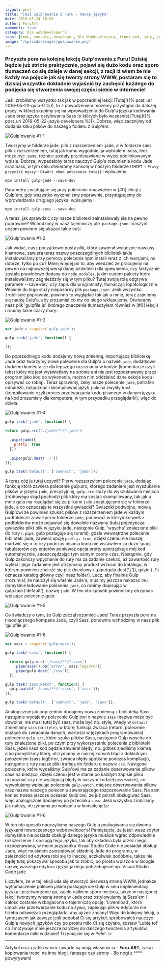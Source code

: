 ```yaml
---
layout: post
title: "[#1] Gulp'owanie z Furu - nauka języka"
date: 2016-05-24 16:00
author: FuruArt
comments: true
category: Dla webdeveloper'a
tags: [code, console, developer, Dla Webdevelopera, front-end, gulp, jade, javascript, konsola, node, npm, pipes, sass, web, webdeveloper]
image: "/uploads/images/gulpowanie.png"
---
```

### Przyszła pora na kolejną lekcję Gulp'owania z Furu! Dzisiaj będzie już stricte praktycznie, pojawi się dużo kodu oraz sporo tłumaczeń co się dzieje w danej sekcji, z racji iż wiem że nie każdy ma pojęcie jak się tworzy strony WWW, postaram się to dzisiaj wszystko dokładnie wyjaśnić by zachęcić każdego do podjęcia się stworzenia swojej części siebie w internecie!

<!--more-->

Jeśli zrobiliśmy wszystko tak jak w poprzedniej lekcji [Tutaj]({% post_url 2016-05-20-gulp-0 %}), to z powodzeniem możemy przystąpić do dalszej pracy, w której skupimy się na wprowadzeniu do Gulp'a języka kodowania Jade oraz języka ostylowania Sass (o których było wcześniej [Tutaj]({% post_url 2016-05-22-jezyk-developera %})). Dobrze, więc zacznijmy od dodania kilku plików do naszego folderu z Gulp'em:

![Gulp'owanie #1-1](https://blogwpelni.files.wordpress.com/2016/05/screen-gulp-7.png)

Tworzymy w folderze jade, plik z rozszerzeniem .jade, a w folderze sass plik z rozszerzeniem, tutaj jak komu wygodniej ja wybrałem .scss, lecz może być .sass, różnice zostały przedstawione w wyżej podlinkowanym wpisie. Dobrze, wypadałoby teraz nauczyć Gulp'a rozumienia kodu Jade oraz Sass, w tym celu otwieramy konsolę w naszym folderze (`SHIFT` + `Prawy przycisk myszy` - `Otwórz okno polecenia tutaj`) i wpisujemy:

`npm install gulp-jade --save-dev`

Parametry znajdujące się przy poleceniu omawiałem w [#0] lekcji z Gulp'em, gdy wszystko wykonaliśmy poprawnie, przystępujemy do wprowadzenia drugiego języka, wpisujemy:

`npm install gulp-sass --save-dev`

A teraz, jak sprawdzić czy nasze biblioteki zainstalowały się na pewno poprawnie? Wchodzimy w nasz tajemniczy plik `package.json` i naszym oczom powinno się ukazać takie coś:

![Gulp'owanie #1-2](https://blogwpelni.files.wordpress.com/2016/05/screen-gulp-8.png)

Jak widać, nasz początkowo pusty plik, który zawierał wyłącznie nawiasy klamrowe, zawiera teraz nazwy poszczególnych bibliotek jakie instalowaliśmy przy pomocy polecenia npm install wraz z ich wersjami, no dobrze, tylko po co? Mniej więcej po to, aby wiedzieć że pracujemy na pewno na najnowszej wersji danej biblioteki i dla upewnienia, czy faktycznie została prawidłowo dodana do `node_modules`, jakim cudem pakiety które instalowaliśmy zagnieździły się w tym pliku? Tutaj swoją rolę odgrywa parametr --save-dev, czy zapis dla programisty, tłumacząc łopatologicznie. Właśnie do tego służy niepozorny plik `package.json`. Jeśli wszystko zrobiliście poprawnie, powinno to wyglądać tak jak u mnie, teraz zajmiemy się nauką Gulp'a, aby zrozumiał co my do niego wklepujemy. Otwieramy nasz plik 'gulpfile.js' (którego znaczenie tłumaczyłem również w [#0] lekcji) i robimy takie czary mary:

![Gulp'owanie #1-3](https://blogwpelni.files.wordpress.com/2016/05/screen-gulp-9.png)

```javascript
var jade = require('gulp-jade');

gulp.task('jade', function() {

});
```

Do poprzedniego kodu dodajemy nową zmienną, importującą bibliotekę Jade oraz tworzymy nowe polecenie dla Gulp'a o nazwie `jade`, dodatkowo dodałem komentarze dla lepszego rozeznania w kodzie (komentarze czyli tekst który nie jest wyświetlany na stronie ani nie jest rozpoznawany przez program jako kod do wykonania, można nim oddzielać dane sekcje kodu i opisywać co robią). Teraz sprawimy, żeby nasze polecenie `jade`, potrafiło odnaleźć, rozpoznać i skompilować język `jade` na zwykły `html` (kompilowanie czyli proces przetwarzania kodu pisanego w danym języku na kod zrozumiały dla komputera, w tym przypadku przeglądarki), więc do dzieła:

![Gulp'owanie #1-4](https://blogwpelni.files.wordpress.com/2016/05/screen-gulp-101.png)

```javascript
gulp.task('jade', function() {
    
return gulp.src('./jade/**/*.jade')
        
  .pipe(jade({
    pretty: true
  }))
        
  .pipe(gulp.dest('./'))
});

gulp.task('default', ['connect', 'jade']);
```

A teraz cóż ja tutaj uczynił? Pierw rozszerzyłem polecenie `jade`, dodając funkcję która zawiera polecenie gulp.src, którego zadaniem jest wyszukanie plików w języku `jade`, precyzyjniej, `gulp.src` służy do wyszukiwania miejsca źródłowego skąd pochodzi plik który ma zostać skompilowany, tak jak u mnie gulp ma rozglądać się za plikami `jade` znajdującymi się w folderze jade, a co oznaczają te wszystkie gwiazdki? Gwiazdki podwójne, mówią Gulp'owi że powinien szukać plików z rozszerzeniem jade w każdym podfolderze zawartym w folderze `jade`, ponieważ w którymkolwiek z podfolderów może pojawiać się dowolnie nazwany (tutaj pojedyncza gwiazdka plik) plik w języku jade, następnie Gulp, 'wpycha' znalezione pliki do rury (`.pipe`, gulp posługuje się rurami), gdzie wewnętrzne polecenie biblioteki jade, zawiera opcję `pretty: true`, dzięki czemu nie muszę martwić się o to czy podczas pisania kodu nie wstawiłem za dużo spacji, tabulatorów czy enterów ponieważ opcja pretty uporządkuje mój kod automatycznie, zaoszczędzając tym samym cenny czas. Następnie, gdy Gulp zakończy wpychanie do rury ma za zadanie czekać, aż zawartość rury wyleci i jego zadaniem jest otrzymany produkt wrzucić do katalogu, w którym powinien znaleźć się plik docelowy ( .pipe(gulp.dest('./')), gdzie ('./') oznacza katalog główny czyli nasz folder). Lecz, aby finalnie Gulp zrozumiał, że nauczył się właśnie Jade'a, musimy jeszcze nakazać mu domyślnie ładowanie polecenia `jade`, co robimy dopisując w gulp.task('default'), nazwę `jade`. W ten oto sposób powinniśmy otrzymać wpisując polecenie gulp:

![Gulp'owanie #1-5](https://blogwpelni.files.wordpress.com/2016/05/screen-gulp-11.png)

Co świadczy o tym, że Gulp zaczął rozumieć Jade! Teraz przyszła pora na nieodłącznego kompana Jade, czyli Sass, ponownie wchodzimy w nasz plik 'gulpfile.js':

![Gulp'owanie #1-6](https://blogwpelni.files.wordpress.com/2016/05/screen-gulp-121.png)

```javascript
var sass = require('gulp-sass');

gulp.task('sass', function() {

  return gulp.src('./sass/**/*.scss')
    .pipe(sass().on('error', sass.logError))
    .pipe(gulp.dest('./css'));
  });

gulp.task('sass:watch', function() {
  gulp.watch('./sass/**/*.scss', ['sass']);
});

gulp.task('default', ['connect', 'jade', 'sass']);
```

Analogicznie jak poprzednio dodajemy nową zmienną z biblioteką Sass, następnie wydajemy polecenie Gulp'owi o nazwie `sass` (nazwa może być dowolna, nie musi tutaj być sass, może być np. style, wtedy w `default` zmieniamy `sass` na `style`), w której funkcja zwraca (return, polecenie służące do zwracania danych, wartości w językach programowania) polecenie `gulp.src`, które szuka plików Sass, następnie Gulp wpycha do rury znalezione pliki, po czym przy wykorzystaniu polecenia z biblioteki Sass, jeżeli nasz kod będzie zawierał błędy, np. gdzieś zjedliśmy klamrę albo pomyliliśmy literę, otrzymamy w naszej konsoli błąd z dokładnym położeniem (sass.logError, zwraca błędy spotkane podczas kompilacji), następnie z rury nasze pliki trafiają do folderu o nazwie `css`. Następne polecenie, które wydaliśmy Gulp'owi ma za zadanie obserwowanie plików sass na bieżąco, dzięki czemu jest w stanie po każdym zapisie pliku rozpoznać czy nie występują błędy w naszym kodzie(`sass:watch`), co wywołujemy wpisując polecenie `gulp.watch`, miejsce obserwowania plików oraz nazwa naszego polecenia zawierającego rozpoznawanie Sass. Na sam koniec trzeba jeszcze pokazać Gulp'owi, że już potrafi obsługiwać Sass, więc analogicznie dodajemy po przecinku `sass`. Jeśli wszystko zrobiliśmy jak należy, otrzymamy po wpisaniu w konsolę `gulp`:

![Gulp'owanie #1-6](https://blogwpelni.files.wordpress.com/2016/05/screen-gulp-13.png)

W ten oto sposób nauczyliśmy naszego Gulp'a posługiwania się dwoma językami nowoczesnego webdeveloper'a! Pamiętajcie, że jeżeli wasz edytor domyślnie nie posiada obsługi danego języka musicie wgrać odpowiednie rozszerzenie z obsługą tego języka, tak aby składnia była przez niego rozpoznawana, w moim przypadku Visual Studio Code nie posiadał obsługi Jade, więc musiałem zainstalować składnię Jade do programu, w zależności od edytora robi się to inaczej, aczkolwiek podobnie, także nie będę tutaj pokazywał sposobu jak to zrobić, po prostu wpiszcie w Google nazwę waszego edytora i język jakiego potrzebujecie np. Visual Studio Code jade

Liczyłem, że w tej lekcji uda się stworzyć pierwszą stronę WWW, jednakże wytłumaczenie poleceń jakimi posługuje się Gulp w celu implementacji języka i przetworzenie go, zajęło całkiem sporo miejsca, także w następnej lekcji tworzymy własną stronę w Jade oraz ostylowujemy ją Sass'em i całość zostanie wzbogacona o tajemniczą opcję: 'Livereload', która umożliwia przetwarzanie kodu na żywo, zapisując plik w edytorze nie trzeba odświeżać przeglądarki, aby ujrzeć zmiany! Więc do kolejnej lekcji, a tymczasem jak zawsze jeśli podobał Ci się artykuł, spróbowałeś nauczyć Gulp'a nowych języków czy po prostu miło Ci się czytało, zostaw 'Lubię to!' co zmotywuje mnie jeszcze bardziej do dalszego tworzenia artykułów, komentarze mile widziane! Trzymajcie się w Pełni! :>

---

Artykuł oraz grafiki w nim zawarte są moją własnościa - **Furu.ART**, zakaz kopiowania treści na inne blogi, fanpage czy strony - Bo nogi z **** powyrywam!
